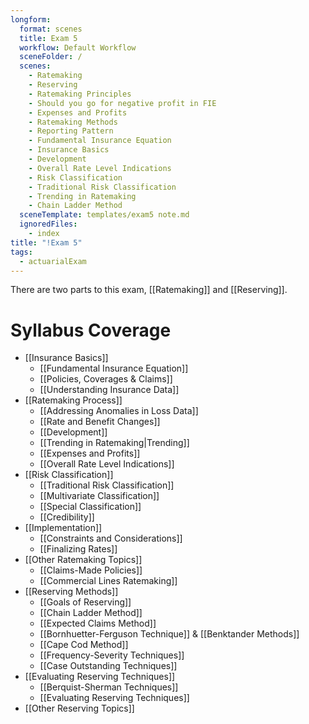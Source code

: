 ```yaml
---
longform:
  format: scenes
  title: Exam 5
  workflow: Default Workflow
  sceneFolder: /
  scenes:
    - Ratemaking
    - Reserving
    - Ratemaking Principles
    - Should you go for negative profit in FIE
    - Expenses and Profits
    - Ratemaking Methods
    - Reporting Pattern
    - Fundamental Insurance Equation
    - Insurance Basics
    - Development
    - Overall Rate Level Indications
    - Risk Classification
    - Traditional Risk Classification
    - Trending in Ratemaking
    - Chain Ladder Method
  sceneTemplate: templates/exam5 note.md
  ignoredFiles:
    - index
title: "!Exam 5"
tags:
  - actuarialExam
---
```

There are two parts to this exam, [[Ratemaking]] and [[Reserving]].

# Syllabus Coverage

- [[Insurance Basics]]
	- [[Fundamental Insurance Equation]]
	- [[Policies, Coverages & Claims]]
	- [[Understanding Insurance Data]]
- [[Ratemaking Process]]
	- [[Addressing Anomalies in Loss Data]]
	- [[Rate and Benefit Changes]]
	- [[Development]]
	- [[Trending in Ratemaking|Trending]]
	- [[Expenses and Profits]]
	- [[Overall Rate Level Indications]]
- [[Risk Classification]]
	- [[Traditional Risk Classification]]
	- [[Multivariate Classification]]
	- [[Special Classification]]
	- [[Credibility]]
- [[Implementation]]
	- [[Constraints and Considerations]]
	- [[Finalizing Rates]]
- [[Other Ratemaking Topics]]
	- [[Claims-Made Policies]]
	- [[Commercial Lines Ratemaking]]
- [[Reserving Methods]]
	- [[Goals of Reserving]]
	- [[Chain Ladder Method]]
	- [[Expected Claims Method]]
	- [[Bornhuetter-Ferguson Technique]] & [[Benktander Methods]]
	- [[Cape Cod Method]]
	- [[Frequency-Severity Techniques]]
	- [[Case Outstanding Techniques]]
- [[Evaluating Reserving Techniques]]
	- [[Berquist-Sherman Techniques]]
	- [[Evaluating Reserving Techniques]]
- [[Other Reserving Topics]]